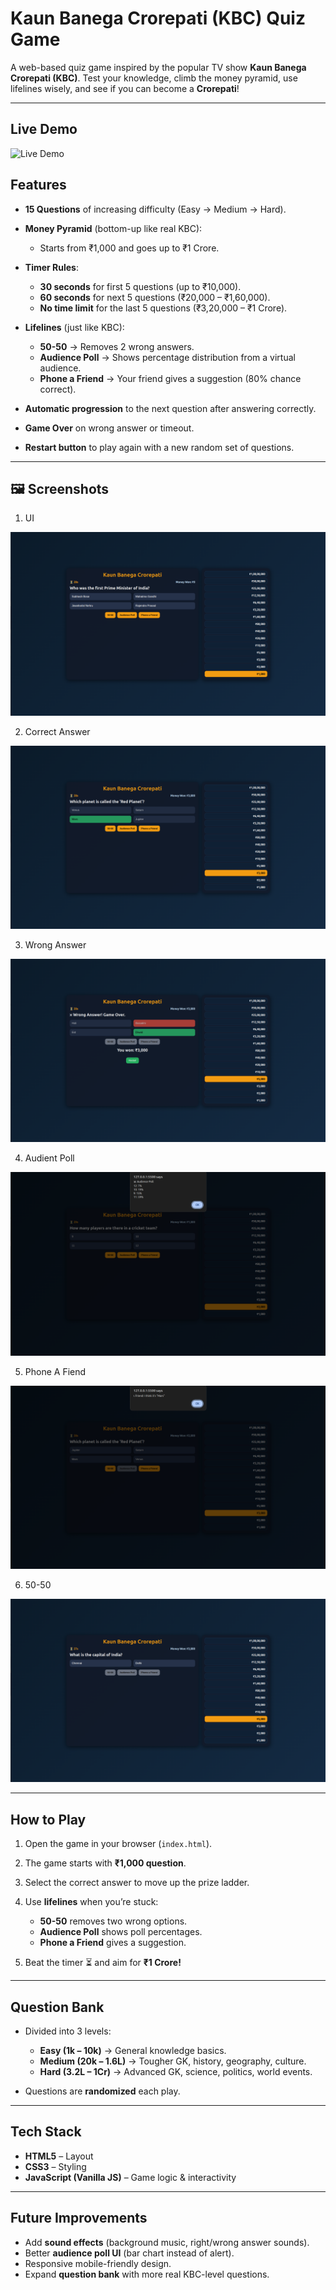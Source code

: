 # Kaun Banega Crorepati (KBC) Quiz Game

A web-based quiz game inspired by the popular TV show **Kaun Banega Crorepati (KBC)**.
Test your knowledge, climb the money pyramid, use lifelines wisely, and see if you can become a **Crorepati**!

---

## Live Demo

![Live Demo](https://shahpranshu27.github.io/js-learn/kbc-quiz/)

## Features

* **15 Questions** of increasing difficulty (Easy → Medium → Hard).
* **Money Pyramid** (bottom-up like real KBC):

  * Starts from ₹1,000 and goes up to ₹1 Crore.
* **Timer Rules**:

  * **30 seconds** for first 5 questions (up to ₹10,000).
  * **60 seconds** for next 5 questions (₹20,000 – ₹1,60,000).
  * **No time limit** for the last 5 questions (₹3,20,000 – ₹1 Crore).
* **Lifelines** (just like KBC):

  * **50-50** → Removes 2 wrong answers.
  * **Audience Poll** → Shows percentage distribution from a virtual audience.
  * **Phone a Friend** → Your friend gives a suggestion (80% chance correct).
* **Automatic progression** to the next question after answering correctly.
* **Game Over** on wrong answer or timeout.
* **Restart button** to play again with a new random set of questions.

---

## 🖼️ Screenshots

1. UI

![UI](./img/kbc-ui.png)

2. Correct Answer

![Correct Answer](./img/correct-answer.png)

3. Wrong Answer

![Wrong Answer](./img/wrong=answer.png)

4. Audient Poll

![Audience Poll](./img/audience-poll.png)

5. Phone A Fiend

![Phone A Friend](./img/phone-a-friend.png)

6. 50-50

![50-50](./img/50-50.png)

---

## How to Play

1. Open the game in your browser (`index.html`).
2. The game starts with **₹1,000 question**.
3. Select the correct answer to move up the prize ladder.
4. Use **lifelines** when you’re stuck:

   * **50-50** removes two wrong options.
   * **Audience Poll** shows poll percentages.
   * **Phone a Friend** gives a suggestion.
5. Beat the timer ⏳ and aim for **₹1 Crore!**

---

## Question Bank

* Divided into 3 levels:

  * **Easy (1k – 10k)** → General knowledge basics.
  * **Medium (20k – 1.6L)** → Tougher GK, history, geography, culture.
  * **Hard (3.2L – 1Cr)** → Advanced GK, science, politics, world events.
* Questions are **randomized** each play.

---

## Tech Stack

* **HTML5** – Layout
* **CSS3** – Styling
* **JavaScript (Vanilla JS)** – Game logic & interactivity

---

## Future Improvements

* Add **sound effects** (background music, right/wrong answer sounds).
* Better **audience poll UI** (bar chart instead of alert).
* Responsive mobile-friendly design.
* Expand **question bank** with more real KBC-level questions.
